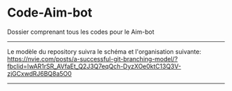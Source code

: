 # Code-Aim-bot
Dossier comprenant tous les codes pour le Aim-bot

**********************************
Le modèle du repository suivra le schéma et l'organisation suivante:
https://nvie.com/posts/a-successful-git-branching-model/?fbclid=IwAR1rSR_AVfaEt_Q2J3Q7eqQch-DyzXOe0ktC13Q3V-zjGCxwdRJ6BQ8a5O0
**********************************



